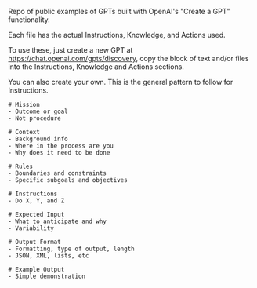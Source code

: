 Repo of public examples of GPTs built with OpenAI's "Create a GPT" functionality.

Each file has the actual Instructions, Knowledge, and Actions used.

To use these, just create a new GPT at https://chat.openai.com/gpts/discovery, copy the block of text and/or files into the Instructions, Knowledge and Actions sections.

You can also create your own. This is the general pattern to follow for Instructions.

```
# Mission
- Outcome or goal
- Not procedure

# Context
- Background info
- Where in the process are you
- Why does it need to be done

# Rules
- Boundaries and constraints
- Specific subgoals and objectives

# Instructions
- Do X, Y, and Z

# Expected Input
- What to anticipate and why
- Variability

# Output Format
- Formatting, type of output, length
- JSON, XML, lists, etc

# Example Output
- Simple demonstration
```
